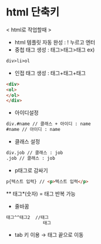 
#  html 단축키


< html로 작업할때 >

-   html 템플릿 자동 완성 : ! 누르고 엔터
-   중첩 태그 생성 : 태그>태그>태그 ex)

```html
div>li>ol
```

-   인접 태그 생성 : 태그+태그+태그

```html
<div>
<ol>
</ol>
</div>
```

-   아이디설정

```html
div.#name // 클래스 + 아이디 : name
#name // 아이디 : name
```

-   클래스 설정

```html
div.job // 클래스 : job
.job // 클래스 : job
```

-   p태그로 감싸기

```html
p{텍스트 입력} // <p>텍스트 입력</p>
```

** 태그*(숫자) = 태그 반복 가능

-   줄바꿈

```html
태그^^태그2  //태그
              태그
```

-   tab 키 이용 → 태그 끝으로 이동
